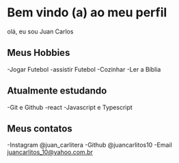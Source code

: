 # Bem vindo (a) ao meu perfil
olá, eu sou Juan Carlos


## Meus Hobbies

-Jogar Futebol
-assistir Futebol
-Cozinhar
-Ler a Bíblia

## Atualmente estudando

-Git e Github
-react
-Javascript e Typescript

## Meus contatos

-Instagram @juan_carlitera
-Github @juancarlitos10
-Email  juancarlitos_10@yahoo.com.br

